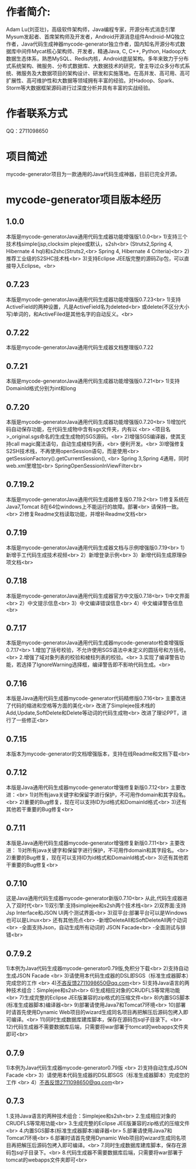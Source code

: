 # 作者简介: 
Adam Lu(刘亚壮)，高级软件架构师，Java编程专家，开源分布式消息引擎Mysum发起者、首席架构师及开发者，Android开源消息组件Android-MQ独立作者，Java代码生成神器mycode-generator独立作者，国内知名开源分布式数据库中间件Mycat核心架构师、开发者，精通Java, C, C++, Python, Hadoop大数据生态体系，熟悉MySQL、Redis内核，Android底层架构。多年来致力于分布式系统架构、微服务、分布式数据库、大数据技术的研究，曾主导过众多分布式系统、微服务及大数据项目的架构设计、研发和实施落地。在高并发、高可用、高可扩展性、高可维护性和大数据等领域拥有丰富的经验。对Hadoop、Spark、Storm等大数据框架源码进行过深度分析并具有丰富的实战经验。

# 作者联系方式
QQ：2711098650

# 项目简述
mycode-generator项目为一款通用的Java代码生成神器，目前已完全开源。

# mycode-generator项目版本经历
## 1.0.0
本版是mycode-generatorJava通用代码生成器功能增强版1.0.0\<br>
1)支持三个技术栈simple(jsp,clocksim	plejee或默认，s2sh\<br>
  (Struts2,Spring 4, Hibernate 4 hql)和s2shc(Struts2,\<br>
  Spring 4, Hibernate 4 Criteria)\<br>
2)推荐工业级的S2SHC技术栈\<br>
3)支持Eclipse JEE版完整的源码Zip包，可以直接导入Eclipse。\<br>

## 0.7.23
本版是mycode-generatorJava通用代码生成器功能增强版0.7.23\<br>
1)支持ActiveField的两种设置，凡是ActiveField名为deleted\<br>
  或delete(不区分大小写)单词的，和ActiveFiled是其他名字的自动反义。\<br>

## 0.7.22
本版是mycode-generatorJava通用代码生成器文档整理版0.7.22

## 0.7.21
本版是mycode-generatorJava通用代码生成器功能增强版0.7.21\<br>
1)支持DomainId格式分别为int和long

## 0.7.20
本版是mycode-generatorJava通用代码生成器功能增强版0.7.20\<br>
1)增加代码自动保存功能，在代码生成物中含有sgs文件夹，内有以 \<br>
  <项目名>_original.sgs命名的生成生成物的SGS源码。\<br>
2)增强SGS编译器，使其支持call magic魔法语句，自动生成棱柱列表，\<br>
    便利开发。\<br>
3)增强修复S2SH技术栈，不再使用openSession语句，而是使用\<br>
  getSessionFactory().getCurrentSession(),  \<br>
  Spring 3,Spring 4通用，同时web.xml里增加\<br>
  SpringOpenSessionInViewFilter\<br>

## 0.7.19.2
本版是mycode-generatorJava通用代码生成器修复版0.7.19.2\<br>
1)修复系统在Java7,Tomcat 8在64位windows上不能运行的故障。部署\<br>
    请保持一致。\<br>
2)修复Readme文档读取功能，并增补Readme文档\<br>

## 0.7.19
本版是mycode-generatorJava通用代码生成器文档与示例增强版0.7.19\<br>
1）新增手工代码生成技术视频\<br>
2）新增登录示例\<br>
3）新增代码生成原理杂项文档\<br>

## 0.7.18
本版是mycode-generatorJava通用代码生成器官方中文版0.7.18\<br>
1)中文界面\<br>
2）中文提示信息\<br>
3）中文编译错误信息\<br>
4）中文编译警告信息\<br>

## 0.7.17
本版是mycode-generatorJava通用代码生成器mycode-generator检查增强版0.7.17\<br>
1.增加了括号校验，不允许使用SGS语法中未定义的圆括号和方括号。\<br>
2.增强了域对象列表的校验和棱柱列表的校验。\<br>
3.实现了编译警告功能，若选择了IgnoreWarning选择框，编译警告即不影响代码生成。\<br>

## 0.7.16
本版是Java通用代码生成器mycode-generator代码精修版0.7.16\<br>
主要改进了代码的缩进和空格等方面的美化\<br>
改进了Simplejee技术栈的Add,Update,SoftDelete和Delete等动词的代码生成物\<br>
改进了理论PPT，进行了一些修正\<br>

## 0.7.15
本版本为mycode-generator的文档增强版本，支持在线Readme和文档下载\<br>

## 0.7.12
本版是Java通用代码生成器mycode-generator增强修复新版0.7.12\<br>
主要改进：\<br>
1)对所有java关键字和保留字进行保护，不可用作domain和其字段名。\<br>
2)重要的Bug修复，现在可以支持ID为id格式和DomainId格式\<br>
3)还有其他若干重要的Bug修复\<br>

## 0.7.11
本版是Java通用代码生成器mycode-generator增强修复新版0.7.11\<br>
主要改进：
1)对所有java关键字和保留字进行保护，不可用作domain和其字段名。\<br>
2)重要的Bug修复，现在可以支持ID为id格式和DomainId格式\<br>
3)还有其他若干重要的Bug修复\<br>

## 0.7.10
这是Java通用代码生成器mycode-generator新版0.7.10\<br>
从此,代码生成器进入了双时代\<br>
1)双引擎:支持simplejee和s2sh两个技术栈\<br>
2)双界面:支持Jsp Interface和JSON UI两个测试界面\<br>
3)双平台:部署平台可以是Windows也可以是Linux\<br>
还有其他亮点\<br>
-新增DeleteAll和SoftDeleteAll两个动词\<br>
-全面支持Json，自动生成所有动词的 JSON Facade\<br>
-全面测试与排错\<br>

## 0.7.9.2
1)本例为Java代码生成器mycode-generator0.79版,免积分下载\<br>
2)支持自动生成JSON Facade \<br>
3)请使用本代码生成器的DSL即SGS（标准生成器脚本）完成您的工作 \<br>
4)不吝反馈2711098650@qq.com\<br>
5)支持Java语言的两种技术组合：Simplejee和s2sh\<br>
6)生成相应对象的CRUDFLS等常用功能\<br>
7)生成完整的Eclipse JEE版兼容的zip格式的压缩文件\<br>
8)内置SGS脚本(标准生成器脚本)编译器\<br>
9)部署请使用Java7和Tomcat7环境\<br>
10)部署时请首先使用Dynamic Web项目的wizard生成同名项目再把解压后源码包拷入即可编译。\<br>
11)同时生成数据库建库脚本，保存在源码包sql子目录下。\<br>
12)代码生成器不需要数据库后端，只需要将war部署于tomcat的webapps文件夹即可\<br>

## 0.7.9
1)本例为Java代码生成器mycode-generator0.79版 \<br>
2)支持自动生成JSON Facade \<br>
3）请使用本代码生成器的DSL即SGS（标准生成器脚本）完成您的工作 \<br>
4）不吝反馈2711098650@qq.com\<br>

## 0.7.3
1.支持Java语言的两种技术组合：Simplejee和s2sh\<br>
2.生成相应对象的CRUDFLS等常用功能\<br>
3.生成完整的Eclipse JEE版兼容的zip格式的压缩文件\<br>
4.内置SGS脚本(标准生成器脚本)编译器\<br>
5.部署请使用Java7和Tomcat7环境\<br>
6.部署时请首先使用Dynamic Web项目的wizard生成同名项目再把解压后源码包拷入即可编译。\<br>
7.同时生成数据库建库脚本，保存在源码包sql子目录下。\<br>
8.代码生成器不需要数据库后端，只需要将war部署于tomcat的webapps文件夹即可\<br>



